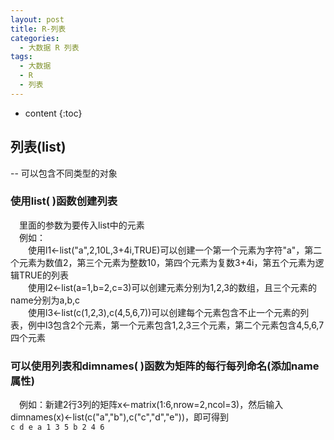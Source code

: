 ```yaml
---
layout: post
title: R-列表
categories:
  - 大数据 R 列表
tags:
  - 大数据
  - R
  - 列表
---
```


* content
{:toc}

## 列表(list)
--&nbsp;可以包含不同类型的对象<br>

### 使用list(&nbsp;)函数创建列表
&emsp;里面的参数为要传入list中的元素<br>
&emsp;例如：<br>
&emsp;&emsp;使用l1<-list("a",2,10L,3+4i,TRUE)可以创建一个第一个元素为字符"a"，第二个元素为数值2，第三个元素为整数10，第四个元素为复数3+4i，第五个元素为逻辑TRUE的列表<br>
&emsp;&emsp;使用l2<-list(a=1,b=2,c=3)可以创建元素分别为1,2,3的数组，且三个元素的name分别为a,b,c<br>
&emsp;&emsp;使用l3<-list(c(1,2,3),c(4,5,6,7))可以创建每个元素包含不止一个元素的列表，例中l3包含2个元素，第一个元素包含1,2,3三个元素，第二个元素包含4,5,6,7四个元素<br>

### 可以使用列表和dimnames(&nbsp;)函数为矩阵的每行每列命名(添加name属性)
&emsp;例如：新建2行3列的矩阵x<-matrix(1:6,nrow=2,ncol=3)，然后输入dimnames(x)<-list(c("a","b"),c("c","d","e"))，即可得到<br>
`
  c d e
a 1 3 5
b 2 4 6
`<br>
